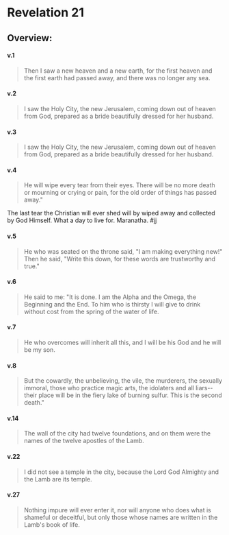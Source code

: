 # Revelation 21

## Overview:


#### v.1
>Then I saw a new heaven and a new earth, for the first heaven and the first earth had passed away, and there was no longer any sea.

#### v.2
>I saw the Holy City, the new Jerusalem, coming down out of heaven from God, prepared as a bride beautifully dressed for her husband.

#### v.3
>I saw the Holy City, the new Jerusalem, coming down out of heaven from God, prepared as a bride beautifully dressed for her husband.

#### v.4
>He will wipe every tear from their eyes. There will be no more death or mourning or crying or pain, for the old order of things has passed away."

The last tear the Christian will ever shed will by wiped away and collected by God Himself. What a day to live for. Maranatha.
#jj 

#### v.5
>He who was seated on the throne said, "I am making everything new!" Then he said, "Write this down, for these words are trustworthy and true."

#### v.6
>He said to me: "It is done. I am the Alpha and the Omega, the Beginning and the End. To him who is thirsty I will give to drink without cost from the spring of the water of life.

#### v.7
>He who overcomes will inherit all this, and I will be his God and he will be my son.

#### v.8
>But the cowardly, the unbelieving, the vile, the murderers, the sexually immoral, those who practice magic arts, the idolaters and all liars--their place will be in the fiery lake of burning sulfur. This is the second death."

#### v.14
>The wall of the city had twelve foundations, and on them were the names of the twelve apostles of the Lamb.

#### v.22
>I did not see a temple in the city, because the Lord God Almighty and the Lamb are its temple.

#### v.27
>Nothing impure will ever enter it, nor will anyone who does what is shameful or deceitful, but only those whose names are written in the Lamb's book of life.



